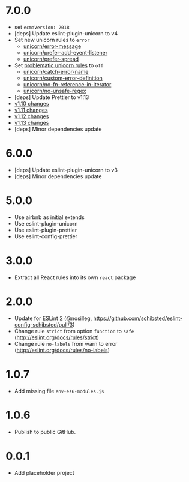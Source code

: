 # 7.0.0
- set `ecmaVersion: 2018`
- [deps] Update eslint-plugin-unicorn to v4
 - Set new unicorn rules to `error`
   - [unicorn/error-message](https://github.com/sindresorhus/eslint-plugin-unicorn/blob/master/docs/rules/error-message.md)
   - [unicorn/prefer-add-event-listener](https://github.com/sindresorhus/eslint-plugin-unicorn/blob/master/docs/rules/prefer-add-event-listener.md)
   - [unicorn/prefer-spread](https://github.com/sindresorhus/eslint-plugin-unicorn/blob/master/docs/rules/prefer-spread.md)
 - Set [problematic unicorn rules](https://github.com/sindresorhus/eslint-plugin-unicorn/issues/151) to `off`
   - [unicorn/catch-error-name](https://github.com/sindresorhus/eslint-plugin-unicorn/blob/master/docs/rules/catch-error-name.md)
   - [unicorn/custom-error-definition](https://github.com/sindresorhus/eslint-plugin-unicorn/blob/master/docs/rules/custom-error-definition.md)
   - [unicorn/no-fn-reference-in-iterator](https://github.com/sindresorhus/eslint-plugin-unicorn/blob/master/docs/rules/no-fn-reference-in-iterator.md)
   - [unicorn/no-unsafe-regex](https://github.com/sindresorhus/eslint-plugin-unicorn/blob/master/docs/rules/no-unsafe-regex.md)
- [deps] Update Prettier to v1.13
 - [v1.10 changes](https://prettier.io/blog/2017/12/05/1.9.0.html)
 - [v1.11 changes](https://prettier.io/blog/2018/02/26/1.11.0.html)
 - [v1.12 changes](https://prettier.io/blog/2018/04/11/1.12.0.html)
 - [v1.13 changes](https://prettier.io/blog/2018/05/27/1.13.0.html)
- [deps] Minor dependencies update

# 6.0.0
- [deps] Update eslint-plugin-unicorn to v3
- [deps] Minor dependencies update

# 5.0.0
- Use airbnb as initial extends
- Use eslint-plugin-unicorn
- Use eslint-plugin-prettier
- Use eslint-config-prettier

# 3.0.0
- Extract all React rules into its own `react` package

# 2.0.0
- Update for ESLint 2 (@nosilleg, https://github.com/schibsted/eslint-config-schibsted/pull/3)
- Change rule `strict` from option `function` to `safe` (http://eslint.org/docs/rules/strict)
- Change rule `no-labels` from warn to error (http://eslint.org/docs/rules/no-labels)

# 1.0.7
- Add missing file `env-es6-modules.js`

# 1.0.6
- Publish to public GitHub.

# 0.0.1
- Add placeholder project
